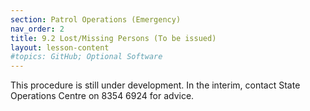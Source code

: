 ```yaml
---
section: Patrol Operations (Emergency)
nav_order: 2
title: 9.2 Lost/Missing Persons (To be issued)
layout: lesson-content
#topics: GitHub; Optional Software
---
```


This procedure is still under development. In the interim, contact State Operations Centre on 8354 6924 for advice.